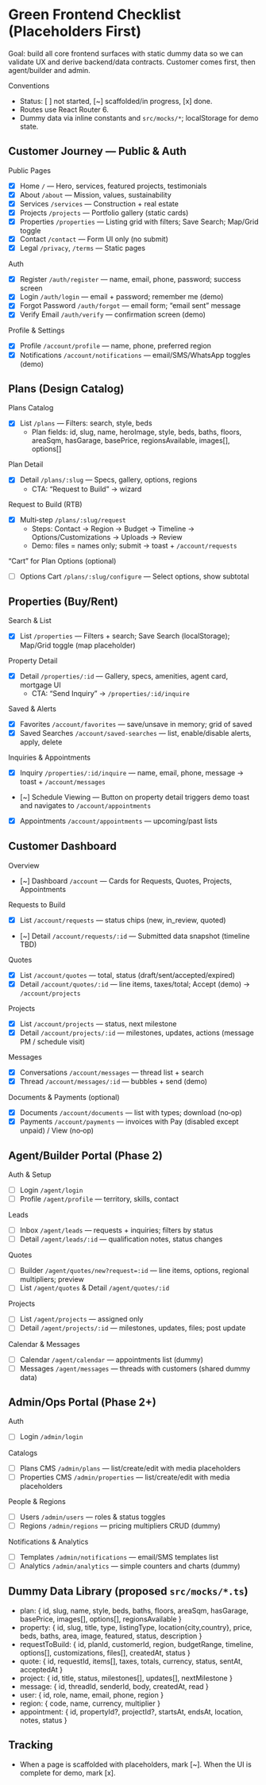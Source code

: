 # Green Frontend Checklist (Placeholders First)

Goal: build all core frontend surfaces with static dummy data so we can validate UX and derive backend/data contracts. Customer comes first, then agent/builder and admin.

Conventions
- Status: [ ] not started, [~] scaffolded/in progress, [x] done.
- Routes use React Router 6.
- Dummy data via inline constants and `src/mocks/*`; localStorage for demo state.

## Customer Journey — Public & Auth

Public Pages
- [x] Home `/` — Hero, services, featured projects, testimonials
- [x] About `/about` — Mission, values, sustainability
- [x] Services `/services` — Construction + real estate
- [x] Projects `/projects` — Portfolio gallery (static cards)
- [x] Properties `/properties` — Listing grid with filters; Save Search; Map/Grid toggle
- [x] Contact `/contact` — Form UI only (no submit)
- [x] Legal `/privacy`, `/terms` — Static pages

Auth
- [x] Register `/auth/register` — name, email, phone, password; success screen
- [x] Login `/auth/login` — email + password; remember me (demo)
- [x] Forgot Password `/auth/forgot` — email form; “email sent” message
- [x] Verify Email `/auth/verify` — confirmation screen (demo)

Profile & Settings
- [x] Profile `/account/profile` — name, phone, preferred region
- [x] Notifications `/account/notifications` — email/SMS/WhatsApp toggles (demo)

## Plans (Design Catalog)

Plans Catalog
- [x] List `/plans` — Filters: search, style, beds
  - Plan fields: id, slug, name, heroImage, style, beds, baths, floors, areaSqm, hasGarage, basePrice, regionsAvailable, images[], options[]

Plan Detail
- [x] Detail `/plans/:slug` — Specs, gallery, options, regions
  - CTA: “Request to Build” → wizard

Request to Build (RTB)
- [x] Multi‑step `/plans/:slug/request`
  - Steps: Contact → Region → Budget → Timeline → Options/Customizations → Uploads → Review
  - Demo: files = names only; submit → toast + `/account/requests`

“Cart” for Plan Options (optional)
- [ ] Options Cart `/plans/:slug/configure` — Select options, show subtotal

## Properties (Buy/Rent)

Search & List
- [x] List `/properties` — Filters + search; Save Search (localStorage); Map/Grid toggle (map placeholder)

Property Detail
- [x] Detail `/properties/:id` — Gallery, specs, amenities, agent card, mortgage UI
  - CTA: “Send Inquiry” → `/properties/:id/inquire`

Saved & Alerts
- [x] Favorites `/account/favorites` — save/unsave in memory; grid of saved
- [x] Saved Searches `/account/saved-searches` — list, enable/disable alerts, apply, delete

Inquiries & Appointments
- [x] Inquiry `/properties/:id/inquire` — name, email, phone, message → toast + `/account/messages`
- [~] Schedule Viewing — Button on property detail triggers demo toast and navigates to `/account/appointments`
- [x] Appointments `/account/appointments` — upcoming/past lists

## Customer Dashboard

Overview
- [~] Dashboard `/account` — Cards for Requests, Quotes, Projects, Appointments

Requests to Build
- [x] List `/account/requests` — status chips (new, in_review, quoted)
- [~] Detail `/account/requests/:id` — Submitted data snapshot (timeline TBD)

Quotes
- [x] List `/account/quotes` — total, status (draft/sent/accepted/expired)
- [x] Detail `/account/quotes/:id` — line items, taxes/total; Accept (demo) → `/account/projects`

Projects
- [x] List `/account/projects` — status, next milestone
- [x] Detail `/account/projects/:id` — milestones, updates, actions (message PM / schedule visit)

Messages
- [x] Conversations `/account/messages` — thread list + search
- [x] Thread `/account/messages/:id` — bubbles + send (demo)

Documents & Payments (optional)
- [x] Documents `/account/documents` — list with types; download (no‑op)
- [x] Payments `/account/payments` — invoices with Pay (disabled except unpaid) / View (no‑op)

## Agent/Builder Portal (Phase 2)

Auth & Setup
- [ ] Login `/agent/login`
- [ ] Profile `/agent/profile` — territory, skills, contact

Leads
- [ ] Inbox `/agent/leads` — requests + inquiries; filters by status
- [ ] Detail `/agent/leads/:id` — qualification notes, status changes

Quotes
- [ ] Builder `/agent/quotes/new?request=:id` — line items, options, regional multipliers; preview
- [ ] List `/agent/quotes` & Detail `/agent/quotes/:id`

Projects
- [ ] List `/agent/projects` — assigned only
- [ ] Detail `/agent/projects/:id` — milestones, updates, files; post update

Calendar & Messages
- [ ] Calendar `/agent/calendar` — appointments list (dummy)
- [ ] Messages `/agent/messages` — threads with customers (shared dummy data)

## Admin/Ops Portal (Phase 2+)

Auth
- [ ] Login `/admin/login`

Catalogs
- [ ] Plans CMS `/admin/plans` — list/create/edit with media placeholders
- [ ] Properties CMS `/admin/properties` — list/create/edit with media placeholders

People & Regions
- [ ] Users `/admin/users` — roles & status toggles
- [ ] Regions `/admin/regions` — pricing multipliers CRUD (dummy)

Notifications & Analytics
- [ ] Templates `/admin/notifications` — email/SMS templates list
- [ ] Analytics `/admin/analytics` — simple counters and charts (dummy)

## Dummy Data Library (proposed `src/mocks/*.ts`)

- plan: { id, slug, name, style, beds, baths, floors, areaSqm, hasGarage, basePrice, images[], options[], regionsAvailable }
- property: { id, slug, title, type, listingType, location{city,country}, price, beds, baths, area, image, featured, status, description }
- requestToBuild: { id, planId, customerId, region, budgetRange, timeline, options[], customizations, files[], createdAt, status }
- quote: { id, requestId, items[], taxes, totals, currency, status, sentAt, acceptedAt }
- project: { id, title, status, milestones[], updates[], nextMilestone }
- message: { id, threadId, senderId, body, createdAt, read }
- user: { id, role, name, email, phone, region }
- region: { code, name, currency, multiplier }
- appointment: { id, propertyId?, projectId?, startsAt, endsAt, location, notes, status }

## Tracking

- When a page is scaffolded with placeholders, mark [~]. When the UI is complete for demo, mark [x].


